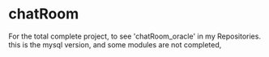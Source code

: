 # chatRoom
For the total complete project, to see 'chatRoom_oracle' in my Repositories. this is the mysql version, and some modules are not completed,

